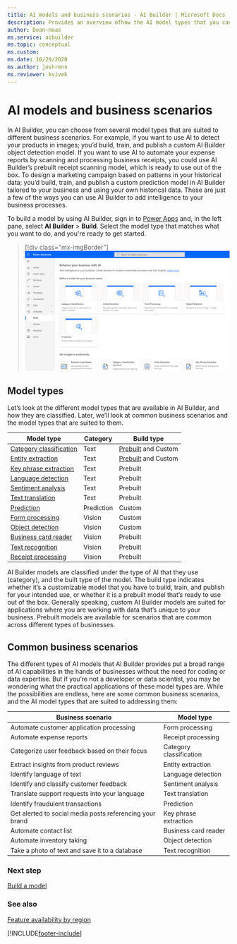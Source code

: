 ```yaml
---
title: AI models and business scenarios - AI Builder | Microsoft Docs
description: Provides an overview ofhow the AI model types that you can create in AI Builder relate to various business scenraios.
author: Dean-Haas
ms.service: aibuilder
ms.topic: conceptual
ms.custom: 
ms.date: 10/29/2020
ms.author: joshrenn
ms.reviewer: kvivek
---
```


# AI models and business scenarios

In AI Builder, you can choose from several model types that are suited to different business scenarios. For example, if you want to use AI to detect your products in images; you’d build, train, and publish  a custom AI Builder object detection model. If you want to use AI to automate your expense reports by scanning and processing business receipts, you could use AI Builder’s prebuilt receipt scanning model, which is ready to use out of the box. To design a marketing campaign based on patterns in your historical data; you’d build, train, and publish a custom prediction model in AI Builder tailored to your business and using your own historical data. These are just a few of the ways you can use AI Builder to add intelligence to your business processes.

To build a model by using AI Builder, sign in to [Power Apps](https://make.powerapps.com) and, in the left pane, select **AI Builder** > **Build**. Select the model type that matches what you want to do, and you're ready to get started.

> [!div class="mx-imgBorder"]
> ![AI Builder home page](media/ai-builder-home.png "AI Builder home page")

## Model types

Let’s look at the different model types that are available in AI Builder, and how they are classified. Later, we’ll look at common business scenarios and the model types that are suited to them.

| **Model type** | **Category** | **Build type** |
| ----- | ----- | ----- |
[Category classification](text-classification-overview.md)|Text|[Prebuilt](prebuilt-category-classification.md) and Custom
[Entity extraction](entity-extraction-overview.md)|Text|[Prebuilt](prebuilt-entity-extraction.md) and Custom
[Key phrase extraction](prebuilt-key-phrase.md)|Text|Prebuilt
[Language detection](prebuilt-language-detection.md)|Text|Prebuilt
[Sentiment analysis](prebuilt-sentiment-analysis.md)|Text|Prebuilt
[Text translation](prebuilt-text-translation.md)|Text|Prebuilt
[Prediction](prediction-overview.md)|Prediction|Custom
[Form processing](form-processing-model-overview.md)|Vision|Custom
[Object detection](object-detection-overview.md)|Vision|Custom
[Business card reader](prebuilt-business-card.md)|Vision|Prebuilt
[Text recognition](prebuilt-text-recognition.md)|Vision|Prebuilt
[Receipt processing](prebuilt-receipt-processing.md)|Vision|Prebuilt

AI Builder models are classified under the type of AI that they use (category), and the built type of the model. The build type indicates whether it’s a customizable model that you have to build, train, and publish for your intended use, or whether it is a prebuilt model  that’s ready to use out of the box. Generally speaking, custom AI Builder models are suited for applications where you are working with data that’s unique to your business. Prebuilt models are available for scenarios that are common across different types of businesses. 

## Common business scenarios

The different types of AI models that AI Builder provides put a broad range of AI capabilities in the hands of businesses without the need for coding or data expertise. But if you’re not a developer or data scientist, you may be wondering what the practical applications of these model types are. While the possibilities are endless, here are some common business scenarios, and the AI model types that are suited to addressing them:

| **Business scenario** | **Model type** |
| ----- | ----- |
Automate customer application processing|Form processing
Automate expense reports|Receipt processing
Categorize user feedback based on their focus | Category classification
Extract insights from product reviews | Entity extraction
Identify language of text | Language detection
Identify and classify customer feedback|Sentiment analysis
Translate support requests into your language|Text translation
Identify fraudulent transactions|Prediction
Get alerted to social media posts referencing your brand | Key phrase extraction
Automate contact list |Business card reader
Automate inventory taking|Object detection
Take a photo of text and save it to a database |Text recognition

### Next step

[Build a model](build-model.md)

### See also

[Feature availability by region](availability-region.md)


[!INCLUDE[footer-include](includes/footer-banner.md)]